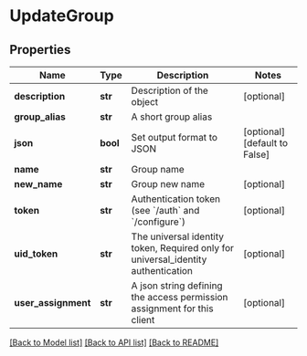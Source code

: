 # UpdateGroup

## Properties
Name | Type | Description | Notes
------------ | ------------- | ------------- | -------------
**description** | **str** | Description of the object | [optional] 
**group_alias** | **str** | A short group alias | 
**json** | **bool** | Set output format to JSON | [optional] [default to False]
**name** | **str** | Group name | 
**new_name** | **str** | Group new name | [optional] 
**token** | **str** | Authentication token (see &#x60;/auth&#x60; and &#x60;/configure&#x60;) | [optional] 
**uid_token** | **str** | The universal identity token, Required only for universal_identity authentication | [optional] 
**user_assignment** | **str** | A json string defining the access permission assignment for this client | [optional] 

[[Back to Model list]](../README.md#documentation-for-models) [[Back to API list]](../README.md#documentation-for-api-endpoints) [[Back to README]](../README.md)


